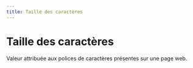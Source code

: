 ```yaml
---
title: Taille des caractères
---
```


# Taille des caractères


Valeur attribuée aux polices de caractères présentes sur une page web.
